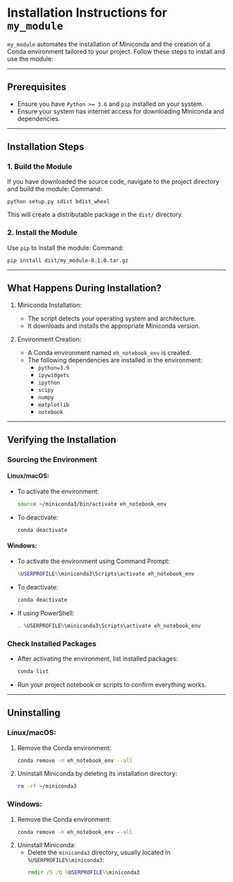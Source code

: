 # Installation Instructions for `my_module`

`my_module` automates the installation of Miniconda and the creation of a Conda environment tailored to your project. Follow these steps to install and use the module:

---

## Prerequisites
- Ensure you have `Python >= 3.6` and `pip` installed on your system.
- Ensure your system has internet access for downloading Miniconda and dependencies.

---

## Installation Steps

### 1. Build the Module
If you have downloaded the source code, navigate to the project directory and build the module:
Command:
```
python setup.py sdist bdist_wheel
```

This will create a distributable package in the `dist/` directory.

### 2. Install the Module
Use `pip` to install the module:
Command:
```
pip install dist/my_module-0.1.0.tar.gz
```

---

## What Happens During Installation?
1. Miniconda Installation:
   - The script detects your operating system and architecture.
   - It downloads and installs the appropriate Miniconda version.

2. Environment Creation:
   - A Conda environment named `eh_notebook_env` is created.
   - The following dependencies are installed in the environment:
     - `python=3.9`
     - `ipywidgets`
     - `ipython`
     - `scipy`
     - `numpy`
     - `matplotlib`
     - `notebook`

---

## Verifying the Installation

### Sourcing the Environment

#### Linux/macOS:
- To activate the environment:
  ```bash
  source ~/miniconda3/bin/activate eh_notebook_env
  ```
- To deactivate:
  ```bash
  conda deactivate
  ```

#### Windows:
- To activate the environment using Command Prompt:
  ```cmd
  %USERPROFILE%\miniconda3\Scripts\activate eh_notebook_env
  ```
- To deactivate:
  ```cmd
  conda deactivate
  ```

- If using PowerShell:
  ```powershell
  . %USERPROFILE%\miniconda3\Scripts\activate eh_notebook_env
  ```

### Check Installed Packages
- After activating the environment, list installed packages:
  ```bash
  conda list
  ```

- Run your project notebook or scripts to confirm everything works.

---

## Uninstalling

### Linux/macOS:
1. Remove the Conda environment:
   ```bash
   conda remove -n eh_notebook_env --all
   ```
2. Uninstall Miniconda by deleting its installation directory:
   ```bash
   rm -rf ~/miniconda3
   ```

### Windows:
1. Remove the Conda environment:
   ```cmd
   conda remove -n eh_notebook_env --all
   ```
2. Uninstall Miniconda:
   - Delete the `miniconda3` directory, usually located in `%USERPROFILE%\miniconda3`:
     ```cmd
     rmdir /S /Q %USERPROFILE%\miniconda3
     ```


